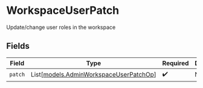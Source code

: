 # WorkspaceUserPatch

Update/change user roles in the workspace


## Fields

| Field                                                                            | Type                                                                             | Required                                                                         | Description                                                                      |
| -------------------------------------------------------------------------------- | -------------------------------------------------------------------------------- | -------------------------------------------------------------------------------- | -------------------------------------------------------------------------------- |
| `patch`                                                                          | List[[models.AdminWorkspaceUserPatchOp](../models/adminworkspaceuserpatchop.md)] | :heavy_check_mark:                                                               | N/A                                                                              |